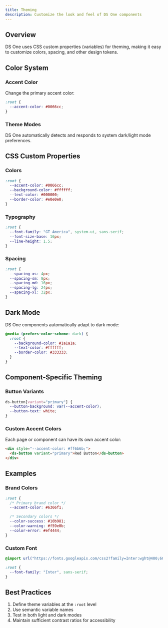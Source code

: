```yaml
---
title: Theming
description: Customize the look and feel of DS One components
---
```


## Overview

DS One uses CSS custom properties (variables) for theming, making it easy to customize colors, spacing, and other design tokens.

## Color System

### Accent Color

Change the primary accent color:

```css
:root {
  --accent-color: #0066cc;
}
```

### Theme Modes

DS One automatically detects and responds to system dark/light mode preferences.

## CSS Custom Properties

### Colors

```css
:root {
  --accent-color: #0066cc;
  --background-color: #ffffff;
  --text-color: #000000;
  --border-color: #e0e0e0;
}
```

### Typography

```css
:root {
  --font-family: "GT America", system-ui, sans-serif;
  --font-size-base: 16px;
  --line-height: 1.5;
}
```

### Spacing

```css
:root {
  --spacing-xs: 4px;
  --spacing-sm: 8px;
  --spacing-md: 16px;
  --spacing-lg: 24px;
  --spacing-xl: 32px;
}
```

## Dark Mode

DS One components automatically adapt to dark mode:

```css
@media (prefers-color-scheme: dark) {
  :root {
    --background-color: #1a1a1a;
    --text-color: #ffffff;
    --border-color: #333333;
  }
}
```

## Component-Specific Theming

### Button Variants

```css
ds-button[variant="primary"] {
  --button-background: var(--accent-color);
  --button-text: white;
}
```

### Custom Accent Colors

Each page or component can have its own accent color:

```html
<div style="--accent-color: #ff6b6b;">
  <ds-button variant="primary">Red Button</ds-button>
</div>
```

## Examples

### Brand Colors

```css
:root {
  /* Primary brand color */
  --accent-color: #6366f1;

  /* Secondary colors */
  --color-success: #10b981;
  --color-warning: #f59e0b;
  --color-error: #ef4444;
}
```

### Custom Font

```css
@import url("https://fonts.googleapis.com/css2?family=Inter:wght@400;600;700&display=swap");

:root {
  --font-family: "Inter", sans-serif;
}
```

## Best Practices

1. Define theme variables at the `:root` level
2. Use semantic variable names
3. Test in both light and dark modes
4. Maintain sufficient contrast ratios for accessibility
